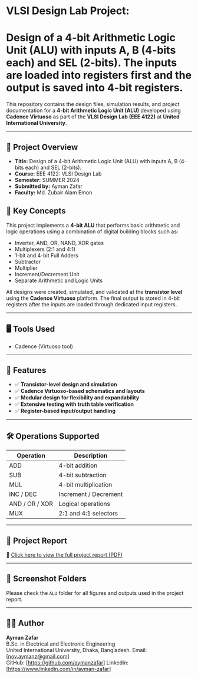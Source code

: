 # VLSI Design Lab Project:

# Design of a 4-bit Arithmetic Logic Unit (ALU) with inputs A, B (4-bits each) and SEL (2-bits). The inputs are loaded into registers first and the output is saved into 4-bit registers.

This repository contains the design files, simulation results, and project documentation for a **4-bit Arithmetic Logic Unit (ALU)** developed using **Cadence Virtuoso** as part of the **VLSI Design Lab (EEE 4122)** at **United International University**.

---

## 📄 Project Overview

- **Title:** Design of a 4-bit Arithmetic Logic Unit (ALU) with inputs A, B (4-bits each) and SEL (2-bits).
- **Course:** EEE 4122: VLSI Design Lab
- **Semester:** SUMMER 2024
- **Submitted by:** Ayman Zafar
- **Faculty:**  Md. Zubair Alam Emon


## 🧠 Key Concepts

This project implements a **4-bit ALU** that performs basic arithmetic and logic operations using a combination of digital building blocks such as:

- Inverter, AND, OR, NAND, XOR gates  
- Multiplexers (2:1 and 4:1)  
- 1-bit and 4-bit Full Adders  
- Subtractor  
- Multiplier  
- Increment/Decrement Unit  
- Separate Arithmetic and Logic Units

All designs were created, simulated, and validated at the **transistor level** using the **Cadence Virtuoso** platform. The final output is stored in 4-bit registers after the inputs are loaded through dedicated input registers.

---
## 🖥️ Tools Used

- Cadence (Virtuoso tool)

---

## 🧠 Features

- ✅ **Transistor-level design and simulation**
- ✅ **Cadence Virtuoso-based schematics and layouts**
- ✅ **Modular design for flexibility and expandability**
- ✅ **Extensive testing with truth table verification**
- ✅ **Register-based input/output handling**

---

## 🛠 Operations Supported

| Operation     | Description             |
|---------------|--------------------------|
| ADD           | 4-bit addition            |
| SUB           | 4-bit subtraction         |
| MUL           | 4-bit multiplication      |
| INC / DEC     | Increment / Decrement     |
| AND / OR / XOR| Logical operations        |
| MUX           | 2:1 and 4:1 selectors     |


---

## 📄 Project Report

📎 [Click here to view the full project report (PDF)](./VLSI_Project_Report.pdf)

---

## 📸 Screenshot Folders

Please check the `ALU` folder for all figures and outputs used in the project report.

---

## 🧑‍🎓 Author

**Ayman Zafar**  
B.Sc. in Electrical and Electronic Engineering  
United International University,
Dhaka, Bangladesh.
Email: [nov.aymanz@gmail.com]  
GitHub: [https://github.com/aymanzafar]
Linkedin: [https://www.linkedin.com/in/ayman-zafar] 

